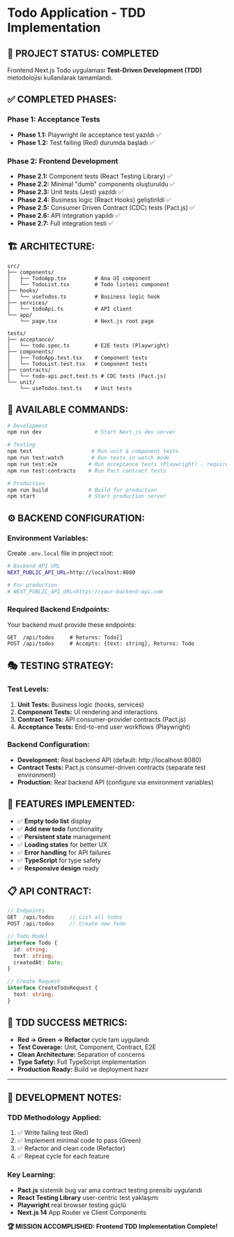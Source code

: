 # Todo Application - TDD Implementation

## 🎯 **PROJECT STATUS: COMPLETED**

Frontend Next.js Todo uygulaması **Test-Driven Development (TDD)** metodolojisi kullanılarak tamamlandı.

## ✅ **COMPLETED PHASES:**

### **Phase 1: Acceptance Tests**
- **Phase 1.1:** Playwright ile acceptance test yazıldı ✅
- **Phase 1.2:** Test failing (Red) durumda başladı ✅

### **Phase 2: Frontend Development**
- **Phase 2.1:** Component tests (React Testing Library) ✅
- **Phase 2.2:** Minimal "dumb" components oluşturuldu ✅
- **Phase 2.3:** Unit tests (Jest) yazıldı ✅
- **Phase 2.4:** Business logic (React Hooks) geliştirildi ✅
- **Phase 2.5:** Consumer Driven Contract (CDC) tests (Pact.js) ✅
- **Phase 2.6:** API integration yapıldı ✅
- **Phase 2.7:** Full integration testi ✅

## 🏗️ **ARCHITECTURE:**

```
src/
├── components/
│   ├── TodoApp.tsx         # Ana UI component
│   └── TodoList.tsx        # Todo listesi component
├── hooks/
│   └── useTodos.ts         # Business logic hook
├── services/
│   └── todoApi.ts          # API client
└── app/
    └── page.tsx            # Next.js root page

tests/
├── acceptance/
│   └── todo.spec.ts        # E2E tests (Playwright)
├── components/
│   ├── TodoApp.test.tsx    # Component tests
│   └── TodoList.test.tsx   # Component tests
├── contracts/
│   └── todo-api.pact.test.ts # CDC tests (Pact.js)
└── unit/
    └── useTodos.test.ts    # Unit tests
```

## 🔧 **AVAILABLE COMMANDS:**

```bash
# Development
npm run dev                 # Start Next.js dev server

# Testing
npm test                   # Run unit & component tests
npm run test:watch         # Run tests in watch mode
npm run test:e2e          # Run acceptance tests (Playwright) - requires backend
npm run test:contracts    # Run Pact contract tests

# Production
npm run build             # Build for production
npm start                 # Start production server
```

## ⚙️ **BACKEND CONFIGURATION:**

### **Environment Variables:**
Create `.env.local` file in project root:
```bash
# Backend API URL
NEXT_PUBLIC_API_URL=http://localhost:8080

# For production
# NEXT_PUBLIC_API_URL=https://your-backend-api.com
```

### **Required Backend Endpoints:**
Your backend must provide these endpoints:
```
GET  /api/todos     # Returns: Todo[]
POST /api/todos     # Accepts: {text: string}, Returns: Todo
```

## 🎭 **TESTING STRATEGY:**

### **Test Levels:**
1. **Unit Tests:** Business logic (hooks, services)
2. **Component Tests:** UI rendering and interactions
3. **Contract Tests:** API consumer-provider contracts (Pact.js)
4. **Acceptance Tests:** End-to-end user workflows (Playwright)

### **Backend Configuration:**
- **Development:** Real backend API (default: http://localhost:8080)
- **Contract Tests:** Pact.js consumer-driven contracts (separate test environment)
- **Production:** Real backend API (configure via environment variables)

## 🚀 **FEATURES IMPLEMENTED:**

- ✅ **Empty todo list** display
- ✅ **Add new todo** functionality  
- ✅ **Persistent state** management
- ✅ **Loading states** for better UX
- ✅ **Error handling** for API failures
- ✅ **TypeScript** for type safety
- ✅ **Responsive design** ready

## 📋 **API CONTRACT:**

```typescript
// Endpoints
GET  /api/todos     // List all todos
POST /api/todos     // Create new todo

// Todo Model
interface Todo {
  id: string;
  text: string;
  createdAt: Date;
}

// Create Request  
interface CreateTodoRequest {
  text: string;
}
```

## 🎉 **TDD SUCCESS METRICS:**

- **Red → Green → Refactor** cycle tam uygulandı
- **Test Coverage:** Unit, Component, Contract, E2E
- **Clean Architecture:** Separation of concerns
- **Type Safety:** Full TypeScript implementation
- **Production Ready:** Build ve deployment hazır

---

## 📝 **DEVELOPMENT NOTES:**

### **TDD Methodology Applied:**
1. ✅ Write failing test (Red)
2. ✅ Implement minimal code to pass (Green)
3. ✅ Refactor and clean code (Refactor)
4. ✅ Repeat cycle for each feature

### **Key Learning:**
- **Pact.js** sistemik bug var ama contract testing prensibi uygulandı
- **React Testing Library** user-centric test yaklaşımı
- **Playwright** real browser testing güçlü
- **Next.js 14** App Router ve Client Components

**🏆 MISSION ACCOMPLISHED: Frontend TDD Implementation Complete!** 